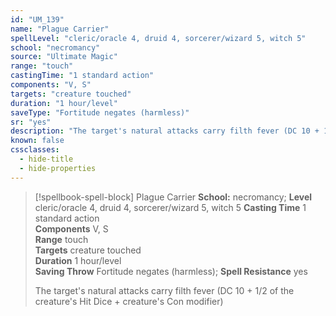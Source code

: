 ```yaml
---
id: "UM_139"
name: "Plague Carrier"
spellLevel: "cleric/oracle 4, druid 4, sorcerer/wizard 5, witch 5"
school: "necromancy"
source: "Ultimate Magic"
range: "touch"
castingTime: "1 standard action"
components: "V, S"
targets: "creature touched"
duration: "1 hour/level"
saveType: "Fortitude negates (harmless)"
sr: "yes"
description: "The target's natural attacks carry filth fever (DC 10 + 1/2 of the creature's Hit Dice + creature's Con modifier)"
known: false
cssclasses:
  - hide-title
  - hide-properties
---
```


> [!spellbook-spell-block] Plague Carrier
> **School:** necromancy; **Level** cleric/oracle 4, druid 4, sorcerer/wizard 5, witch 5
> **Casting Time** 1 standard action  
> **Components** V, S  
> **Range** touch  
> **Targets** creature touched  
> **Duration** 1 hour/level  
> **Saving Throw** Fortitude negates (harmless); **Spell Resistance** yes
> 
> The target's natural attacks carry filth fever (DC 10 + 1/2 of the creature's Hit Dice + creature's Con modifier)